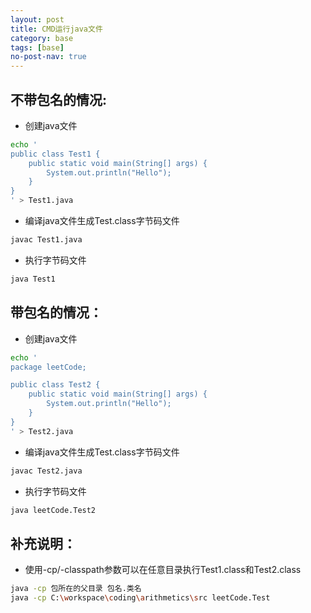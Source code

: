 ```yaml
---
layout: post
title: CMD运行java文件
category: base
tags: [base]
no-post-nav: true
---
```


## 不带包名的情况:

- 创建java文件
```sh
echo '
public class Test1 {
    public static void main(String[] args) {
        System.out.println("Hello");
    }
}
' > Test1.java
```
- 编译java文件生成Test.class字节码文件
```sh
javac Test1.java
```
- 执行字节码文件
```sh
java Test1
```

## 带包名的情况：

- 创建java文件
```sh
echo '
package leetCode;

public class Test2 {
    public static void main(String[] args) {
        System.out.println("Hello");
    }
}
' > Test2.java
```
- 编译java文件生成Test.class字节码文件
```sh
javac Test2.java
```
- 执行字节码文件
```sh
java leetCode.Test2
```

## 补充说明：

- 使用-cp/-classpath参数可以在任意目录执行Test1.class和Test2.class
```sh
java -cp 包所在的父目录 包名.类名
java -cp C:\workspace\coding\arithmetics\src leetCode.Test
```
